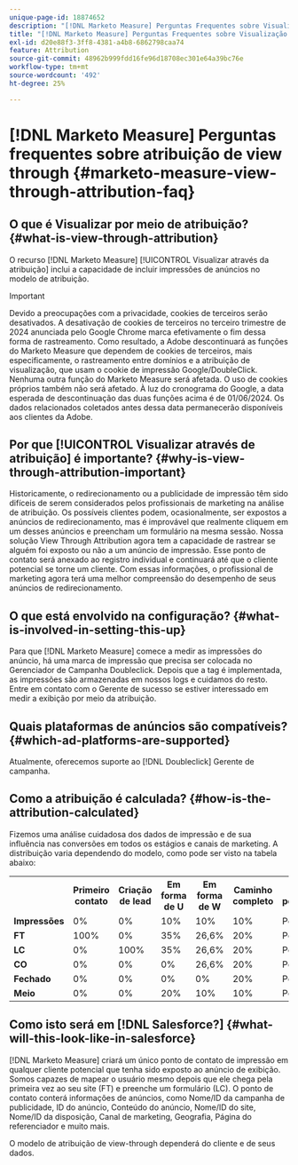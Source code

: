 ```yaml
---
unique-page-id: 18874652
description: "[!DNL Marketo Measure] Perguntas Frequentes sobre Visualização por Meio de Atribuição - [!DNL Marketo Measure]"
title: "[!DNL Marketo Measure] Perguntas Frequentes sobre Visualização por Meio de Atribuição"
exl-id: d20e88f3-3ff8-4381-a4b8-6862798caa74
feature: Attribution
source-git-commit: 48962b999fdd16fe96d18708ec301e64a39bc76e
workflow-type: tm+mt
source-wordcount: '492'
ht-degree: 25%

---
```


# [!DNL Marketo Measure] Perguntas frequentes sobre atribuição de view through {#marketo-measure-view-through-attribution-faq}

## O que é Visualizar por meio de atribuição? {#what-is-view-through-attribution}

O recurso [!DNL Marketo Measure] [!UICONTROL Visualizar através da atribuição] inclui a capacidade de incluir impressões de anúncios no modelo de atribuição.

>[!IMPORTANT]
>
>Devido a preocupações com a privacidade, cookies de terceiros serão desativados. A desativação de cookies de terceiros no terceiro trimestre de 2024 anunciada pelo Google Chrome marca efetivamente o fim dessa forma de rastreamento. Como resultado, a Adobe descontinuará as funções do Marketo Measure que dependem de cookies de terceiros, mais especificamente, o rastreamento entre domínios e a atribuição de visualização, que usam o cookie de impressão Google/DoubleClick. Nenhuma outra função do Marketo Measure será afetada. O uso de cookies próprios também não será afetado. À luz do cronograma do Google, a data esperada de descontinuação das duas funções acima é de 01/06/2024. Os dados relacionados coletados antes dessa data permanecerão disponíveis aos clientes da Adobe.

## Por que [!UICONTROL Visualizar através de atribuição] é importante? {#why-is-view-through-attribution-important}

Historicamente, o redirecionamento ou a publicidade de impressão têm sido difíceis de serem considerados pelos profissionais de marketing na análise de atribuição. Os possíveis clientes podem, ocasionalmente, ser expostos a anúncios de redirecionamento, mas é improvável que realmente cliquem em um desses anúncios e preencham um formulário na mesma sessão. Nossa solução View Through Attribution agora tem a capacidade de rastrear se alguém foi exposto ou não a um anúncio de impressão. Esse ponto de contato será anexado ao registro individual e continuará até que o cliente potencial se torne um cliente. Com essas informações, o profissional de marketing agora terá uma melhor compreensão do desempenho de seus anúncios de redirecionamento.

## O que está envolvido na configuração? {#what-is-involved-in-setting-this-up}

Para que [!DNL Marketo Measure] comece a medir as impressões do anúncio, há uma marca de impressão que precisa ser colocada no Gerenciador de Campanha Doubleclick. Depois que a tag é implementada, as impressões são armazenadas em nossos logs e cuidamos do resto. Entre em contato com o Gerente de sucesso se estiver interessado em medir a exibição por meio da atribuição.

## Quais plataformas de anúncios são compatíveis? {#which-ad-platforms-are-supported}

Atualmente, oferecemos suporte ao [!DNL Doubleclick] Gerente de campanha.

## Como a atribuição é calculada? {#how-is-the-attribution-calculated}

Fizemos uma análise cuidadosa dos dados de impressão e de sua influência nas conversões em todos os estágios e canais de marketing. A distribuição varia dependendo do modelo, como pode ser visto na tabela abaixo:

<table> 
 <colgroup> 
  <col> 
  <col> 
  <col> 
  <col> 
  <col> 
  <col> 
  <col> 
 </colgroup> 
 <tbody> 
  <tr> 
   <th><br></th> 
   <th>Primeiro contato</th> 
   <th>Criação de lead</th> 
   <th>Em forma de U</th> 
   <th>Em forma de W</th> 
   <th>Caminho completo</th> 
   <th>Modelo personalizado</th> 
  </tr> 
  <tr> 
   <td><strong>Impressões</strong></td> 
   <td>0%</td> 
   <td>0%</td> 
   <td>10%</td> 
   <td>10%</td> 
   <td>10%</td> 
   <td>Personalizado</td> 
  </tr> 
  <tr> 
   <td><strong>FT</strong></td> 
   <td>100%</td> 
   <td>0%</td> 
   <td>35%</td> 
   <td>26,6%</td> 
   <td>20%</td> 
   <td>Personalizado</td> 
  </tr> 
  <tr> 
   <td><strong>LC</strong></td> 
   <td>0%</td> 
   <td>100%</td> 
   <td>35%</td> 
   <td>26,6%</td> 
   <td>20%</td> 
   <td>Personalizado</td> 
  </tr> 
  <tr> 
   <td><strong>CO</strong></td> 
   <td>0%</td> 
   <td>0%</td> 
   <td>0%</td> 
   <td>26,6%</td> 
   <td>20%</td> 
   <td>Personalizado</td> 
  </tr> 
  <tr> 
   <td><strong>Fechado</strong></td> 
   <td>0%</td> 
   <td>0%</td> 
   <td>0%</td> 
   <td>0%</td> 
   <td>20%</td> 
   <td>Personalizado</td> 
  </tr> 
  <tr> 
   <td><strong>Meio</strong></td> 
   <td>0%</td> 
   <td>0%</td> 
   <td>20%</td> 
   <td>10%</td> 
   <td>10%</td> 
   <td>Personalizado</td> 
  </tr> 
 </tbody> 
</table>

## Como isto será em [!DNL Salesforce?] {#what-will-this-look-like-in-salesforce}

[!DNL Marketo Measure] criará um único ponto de contato de impressão em qualquer cliente potencial que tenha sido exposto ao anúncio de exibição. Somos capazes de mapear o usuário mesmo depois que ele chega pela primeira vez ao seu site (FT) e preenche um formulário (LC). O ponto de contato conterá informações de anúncios, como Nome/ID da campanha de publicidade, ID do anúncio, Conteúdo do anúncio, Nome/ID do site, Nome/ID da disposição, Canal de marketing, Geografia, Página do referenciador e muito mais.

O modelo de atribuição de view-through dependerá do cliente e de seus dados.
